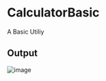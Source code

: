 # CalculatorBasic
A Basic Utiliy
## Output
![image](https://github.com/imvignesh003/CalculatorBasic/assets/111968851/4c07079e-307e-406a-ba66-8d9f400f43c6)


